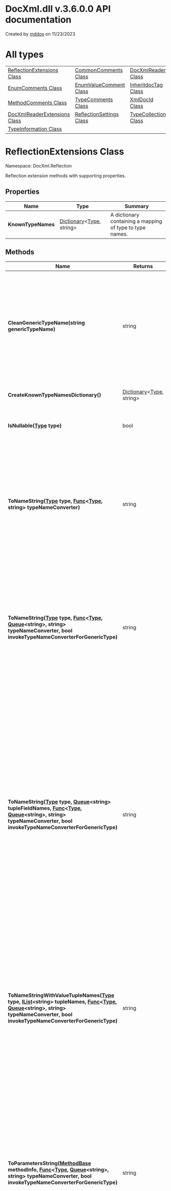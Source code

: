 # DocXml.dll v.3.6.0.0 API documentation

Created by [mddox](https://github.com/loxsmoke/mddox) on 11/23/2023

# All types

|   |   |   |
|---|---|---|
| [ReflectionExtensions Class](#reflectionextensions-class) | [CommonComments Class](#commoncomments-class) | [DocXmlReader Class](#docxmlreader-class) |
| [EnumComments Class](#enumcomments-class) | [EnumValueComment Class](#enumvaluecomment-class) | [InheritdocTag Class](#inheritdoctag-class) |
| [MethodComments Class](#methodcomments-class) | [TypeComments Class](#typecomments-class) | [XmlDocId Class](#xmldocid-class) |
| [DocXmlReaderExtensions Class](#docxmlreaderextensions-class) | [ReflectionSettings Class](#reflectionsettings-class) | [TypeCollection Class](#typecollection-class) |
| [TypeInformation Class](#typeinformation-class) |   |   |
# ReflectionExtensions Class

Namespace: DocXml.Reflection

Reflection extension methods with supporting properties.

## Properties

| Name | Type | Summary |
|---|---|---|
| **KnownTypeNames** | [Dictionary](https://docs.microsoft.com/en-us/dotnet/api/system.collections.generic.dictionary-2)\<[Type](https://docs.microsoft.com/en-us/dotnet/api/system.type), string\> | A dictionary containing a mapping of type to type names. |
## Methods

| Name | Returns | Summary |
|---|---|---|
| **CleanGenericTypeName(string genericTypeName)** | string | Remove the parameter count part of the generic type name. <br>For example the generic list type name is List`1.<br>This method leaves only the name part of the type such as List.<br>If specified string does not contain the number of parameters <br>part then the same string is returned. |
| **CreateKnownTypeNamesDictionary()** | [Dictionary](https://docs.microsoft.com/en-us/dotnet/api/system.collections.generic.dictionary-2)\<[Type](https://docs.microsoft.com/en-us/dotnet/api/system.type), string\> | Create a dictionary of standard value types and a string type. |
| **IsNullable([Type](https://docs.microsoft.com/en-us/dotnet/api/system.type) type)** | bool | Checks if the specified type is a nullable value type. <br>Returns false for object references. |
| **ToNameString([Type](https://docs.microsoft.com/en-us/dotnet/api/system.type) type, [Func](https://docs.microsoft.com/en-us/dotnet/api/system.func-2)\<[Type](https://docs.microsoft.com/en-us/dotnet/api/system.type), string\> typeNameConverter)** | string | Convert type to the proper type name.<br>Optional **typeNameConverter** function can convert type names to strings <br>if type names should be decorated in some way either by converting text to markdown or <br>HTML links or adding some formatting.<br><br>This method returns ValueTuple types without field names. |
| **ToNameString([Type](https://docs.microsoft.com/en-us/dotnet/api/system.type) type, [Func](https://docs.microsoft.com/en-us/dotnet/api/system.func-3)\<[Type](https://docs.microsoft.com/en-us/dotnet/api/system.type), [Queue](https://docs.microsoft.com/en-us/dotnet/api/system.collections.generic.queue-1)\<string\>, string\> typeNameConverter, bool invokeTypeNameConverterForGenericType)** | string | Convert type to the proper type name.<br>Optional **typeNameConverter** function can convert type names to strings <br>if type names should be decorated in some way either by converting text to markdown or <br>HTML links or adding some formatting.<br><br>This method returns ValueTuple types without field names. |
| **ToNameString([Type](https://docs.microsoft.com/en-us/dotnet/api/system.type) type, [Queue](https://docs.microsoft.com/en-us/dotnet/api/system.collections.generic.queue-1)\<string\> tupleFieldNames, [Func](https://docs.microsoft.com/en-us/dotnet/api/system.func-3)\<[Type](https://docs.microsoft.com/en-us/dotnet/api/system.type), [Queue](https://docs.microsoft.com/en-us/dotnet/api/system.collections.generic.queue-1)\<string\>, string\> typeNameConverter, bool invokeTypeNameConverterForGenericType)** | string | Convert type to the proper type name.<br>Optional **typeNameConverter** function can convert type names to strings <br>if type names should be decorated in some way either by converting text to markdown or <br>HTML links or adding some formatting.<br><br>This method returns named tuples with field names like this (Type1 field1, Type2 field2).  **tupleFieldNames** parameter<br>must be specified with all tuple field names stored in the same order as they are in compiler-generated TupleElementNames attribute.<br>If you do not know what it is then the better and easier way is to use ToTypeNameString() methods that retrieve field names from attributes. |
| **ToNameStringWithValueTupleNames([Type](https://docs.microsoft.com/en-us/dotnet/api/system.type) type, [IList](https://docs.microsoft.com/en-us/dotnet/api/system.collections.generic.ilist-1)\<string\> tupleNames, [Func](https://docs.microsoft.com/en-us/dotnet/api/system.func-3)\<[Type](https://docs.microsoft.com/en-us/dotnet/api/system.type), [Queue](https://docs.microsoft.com/en-us/dotnet/api/system.collections.generic.queue-1)\<string\>, string\> typeNameConverter, bool invokeTypeNameConverterForGenericType)** | string | Convert type to the string.<br>Optional **typeNameConverter** function can convert type names to strings <br>if type names should be decorated in some way either by converting text to markdown or <br>HTML links or adding some formatting.<br><br>This method returns ValueTuple types with field names like this (Type1 name1, Type2 name2). |
| **ToParametersString([MethodBase](https://docs.microsoft.com/en-us/dotnet/api/system.reflection.methodbase) methodInfo, [Func](https://docs.microsoft.com/en-us/dotnet/api/system.func-3)\<[Type](https://docs.microsoft.com/en-us/dotnet/api/system.type), [Queue](https://docs.microsoft.com/en-us/dotnet/api/system.collections.generic.queue-1)\<string\>, string\> typeNameConverter, bool invokeTypeNameConverterForGenericType)** | string | Convert method parameters to the string. If method has no parameters then returned string is ()<br>If parameters are present then returned string contains parameter names with their type names.<br>Optional **typeNameConverter** function can convert type names to strings <br>if type names should be decorated in some way either by converting text to markdown or <br>HTML links or adding some formatting.<br><br>This method returns ValueTuple types with field names like this (Type1 name1, Type2 name2). |
| **ToTypeNameString([ParameterInfo](https://docs.microsoft.com/en-us/dotnet/api/system.reflection.parameterinfo) parameterInfo, [Func](https://docs.microsoft.com/en-us/dotnet/api/system.func-3)\<[Type](https://docs.microsoft.com/en-us/dotnet/api/system.type), [Queue](https://docs.microsoft.com/en-us/dotnet/api/system.collections.generic.queue-1)\<string\>, string\> typeNameConverter, bool invokeTypeNameConverterForGenericType)** | string | Convert method parameter type to the string.<br>Optional **typeNameConverter** function can convert type names to strings <br>if type names should be decorated in some way either by converting text to markdown or <br>HTML links or adding some formatting.<br><br>This method returns ValueTuple types with field names like this (Type1 name1, Type2 name2). |
| **ToTypeNameString([MethodInfo](https://docs.microsoft.com/en-us/dotnet/api/system.reflection.methodinfo) methodInfo, [Func](https://docs.microsoft.com/en-us/dotnet/api/system.func-3)\<[Type](https://docs.microsoft.com/en-us/dotnet/api/system.type), [Queue](https://docs.microsoft.com/en-us/dotnet/api/system.collections.generic.queue-1)\<string\>, string\> typeNameConverter, bool invokeTypeNameConverterForGenericType)** | string | Convert method return value type to the string.<br>Optional **typeNameConverter** function can convert type names to strings <br>if type names should be decorated in some way either by converting text to markdown or <br>HTML links or adding some formatting.<br><br>This method returns ValueTuple types with field names like this (Type1 name1, Type2 name2). |
| **ToTypeNameString([PropertyInfo](https://docs.microsoft.com/en-us/dotnet/api/system.reflection.propertyinfo) propertyInfo, [Func](https://docs.microsoft.com/en-us/dotnet/api/system.func-3)\<[Type](https://docs.microsoft.com/en-us/dotnet/api/system.type), [Queue](https://docs.microsoft.com/en-us/dotnet/api/system.collections.generic.queue-1)\<string\>, string\> typeNameConverter, bool invokeTypeNameConverterForGenericType)** | string | Convert property type to the string.<br>Optional **typeNameConverter** function can convert type names to strings <br>if type names should be decorated in some way either by converting text to markdown or <br>HTML links or adding some formatting.<br><br>This method returns ValueTuple types with field names like this (Type1 name1, Type2 name2). |
| **ToTypeNameString([FieldInfo](https://docs.microsoft.com/en-us/dotnet/api/system.reflection.fieldinfo) fieldInfo, [Func](https://docs.microsoft.com/en-us/dotnet/api/system.func-3)\<[Type](https://docs.microsoft.com/en-us/dotnet/api/system.type), [Queue](https://docs.microsoft.com/en-us/dotnet/api/system.collections.generic.queue-1)\<string\>, string\> typeNameConverter, bool invokeTypeNameConverterForGenericType)** | string | Convert field type to the string.<br>Optional **typeNameConverter** function can convert type names to strings <br>if type names should be decorated in some way either by converting text to markdown or <br>HTML links or adding some formatting.<br><br>This method returns ValueTuple types with field names like this (Type1 name1, Type2 name2). |
# CommonComments Class

Namespace: LoxSmoke.DocXml

Base class for comments classes

## Properties

| Name | Type | Summary |
|---|---|---|
| **Summary** | string | "summary" comment |
| **Remarks** | string | "remarks" comment |
| **Example** | string | "example" comment |
| **Inheritdoc** | [InheritdocTag](#inheritdoctag-class) | Inheritdoc tag. Null if missing in comments. |
| **FullCommentText** | string | Full XML comment text |
# DocXmlReader Class

Namespace: LoxSmoke.DocXml

Helper class that reads XML documentation generated by C# compiler from code comments.

## Properties

| Name | Type | Summary |
|---|---|---|
| **UnIndentText** | bool | Default value is true.<br>When it is set to true DocXmlReader removes leading spaces and an empty<br>lines at the end of the comment.<br>By default XML comments are indented for human readability but it adds<br>leading spaces that are not present in source code.<br>For example here is compiler generated XML documentation with '-' <br>showing spaces for readability. <br>----\<summary\><br>----Text<br>----\</summary\><br>With UnIndentText set to true returned summary text is just "Text"<br>With UnIndentText set to false returned summary text contains leading spaces<br>and the trailing empty line "\n----Text\n----" |
## Constructors

| Name | Summary |
|---|---|
| **DocXmlReader(string fileName, bool unindentText)** | Create reader and use specified XML documentation file |
| **DocXmlReader([XPathDocument](https://docs.microsoft.com/en-us/dotnet/api/system.xml.xpath.xpathdocument) xPathDocument, bool unindentText)** | Create reader for specified xpath document. |
| **DocXmlReader([Func](https://docs.microsoft.com/en-us/dotnet/api/system.func-2)\<[Assembly](https://docs.microsoft.com/en-us/dotnet/api/system.reflection.assembly), string\> assemblyXmlPathFunction, bool unindentText)** | Open XML documentation files based on assemblies of types. Comment file names <br>are generated based on assembly names by replacing assembly location with .xml. |
| **DocXmlReader([IEnumerable](https://docs.microsoft.com/en-us/dotnet/api/system.collections.generic.ienumerable-1)\<[Assembly](https://docs.microsoft.com/en-us/dotnet/api/system.reflection.assembly)\> assemblies, [Func](https://docs.microsoft.com/en-us/dotnet/api/system.func-2)\<[Assembly](https://docs.microsoft.com/en-us/dotnet/api/system.reflection.assembly), string\> assemblyXmlPathFunction, bool unindentText)** | Open XML documentation files based on assemblies of types. Comment file names <br>are generated based on assembly names by replacing assembly location with .xml. |
## Methods

| Name | Returns | Summary |
|---|---|---|
| **GetEnumComments([Type](https://docs.microsoft.com/en-us/dotnet/api/system.type) enumType, bool fillValues)** | [EnumComments](#enumcomments-class) | Get enum type description and comments for enum values. If **fillValues**<br>is false and no comments exist for any value then ValueComments list is empty. |
| **GetMemberComment([MemberInfo](https://docs.microsoft.com/en-us/dotnet/api/system.reflection.memberinfo) memberInfo)** | string | Returns Summary comment for specified class member. |
| **GetMemberComments([MemberInfo](https://docs.microsoft.com/en-us/dotnet/api/system.reflection.memberinfo) memberInfo)** | [CommonComments](#commoncomments-class) | Returns comments for specified class member. |
| **GetMethodComments([MethodBase](https://docs.microsoft.com/en-us/dotnet/api/system.reflection.methodbase) methodInfo)** | [MethodComments](#methodcomments-class) | Returns comments for the method or constructor. Returns empty comments object<br>if comments for method are missing in XML documentation file.<br>Returned comments tags:<br>Summary, Remarks, Parameters (if present), Responses (if present), Returns |
| **GetMethodComments([MethodBase](https://docs.microsoft.com/en-us/dotnet/api/system.reflection.methodbase) methodInfo, bool nullIfNoComment)** | [MethodComments](#methodcomments-class) | Returns comments for the class method. May return null object is comments for method<br>are missing in XML documentation file. <br>Returned comments tags:<br>Summary, Remarks, Parameters (if present), Responses (if present), Returns |
| **GetTypeComments([Type](https://docs.microsoft.com/en-us/dotnet/api/system.type) type)** | [TypeComments](#typecomments-class) | Return Summary comments for specified type.<br>For Delegate types Parameters field may be returned as well. |
# EnumComments Class

Namespace: LoxSmoke.DocXml

Base class: [CommonComments](#commoncomments-class)

Enum type comments

## Properties

| Name | Type | Summary |
|---|---|---|
| **ValueComments** | [List](https://docs.microsoft.com/en-us/dotnet/api/system.collections.generic.list-1)\<[EnumValueComment](#enumvaluecomment-class)\> | "summary" comments of enum values. List contains names, values and <br>comments for each enum value.<br>If none of values have any summary comments then this list may be empty.<br>If at least one value has summary comment then this list contains <br>all enum values with empty comments for values without comments. |
| **Summary** | string | "summary" comment |
| **Remarks** | string | "remarks" comment |
| **Example** | string | "example" comment |
| **Inheritdoc** | [InheritdocTag](#inheritdoctag-class) | Inheritdoc tag. Null if missing in comments. |
| **FullCommentText** | string | Full XML comment text |
# EnumValueComment Class

Namespace: LoxSmoke.DocXml

Base class: [CommonComments](#commoncomments-class)

Comment of one enum value

## Properties

| Name | Type | Summary |
|---|---|---|
| **Name** | string | The name of the enum value |
| **Value** | int | Integer value of the enum if enum value fits in signed 32-bit integer.<br>If value is too big (uint, long or ulong) then returned value is 0. |
| **IsBigValue** | bool | True if enum value is too big to fit in int Value property. Use BigValue property instead. |
| **BigValue** | BigInteger | The value of the enum. This field can handle any enum size. |
| **Summary** | string | "summary" comment |
| **Remarks** | string | "remarks" comment |
| **Example** | string | "example" comment |
| **Inheritdoc** | [InheritdocTag](#inheritdoctag-class) | Inheritdoc tag. Null if missing in comments. |
| **FullCommentText** | string | Full XML comment text |
## Methods

| Name | Returns | Summary |
|---|---|---|
| **ToString()** | string | Debugging-friendly text. |
# InheritdocTag Class

Namespace: LoxSmoke.DocXml

Inheritdoc tag with optional cref attribute.

## Properties

| Name | Type | Summary |
|---|---|---|
| **Cref** | string | Cref attribute value. This value is optional. |
# MethodComments Class

Namespace: LoxSmoke.DocXml

Base class: [CommonComments](#commoncomments-class)

Method, operator and constructor comments

## Properties

| Name | Type | Summary |
|---|---|---|
| **Parameters** | [List](https://docs.microsoft.com/en-us/dotnet/api/system.collections.generic.list-1)\<(string Name, string Text)\> | "param" comments of the method. Each item in the list is the tuple<br>where Item1 is the "name" of the parameter in XML file and <br>Item2 is the body of the comment. |
| **Returns** | string | "returns" comment of the method. |
| **Responses** | [List](https://docs.microsoft.com/en-us/dotnet/api/system.collections.generic.list-1)\<(string Code, string Text)\> | "response" comments of the method. The list contains tuples where <br>Item1 is the "code" of the response and<br>Item1 is the body of the comment. |
| **TypeParameters** | [List](https://docs.microsoft.com/en-us/dotnet/api/system.collections.generic.list-1)\<(string Name, string Text)\> | "typeparam" comments of the method. Each item in the list is the tuple<br>where Item1 is the "name" of the parameter in XML file and <br>Item2 is the body of the comment. |
| **Summary** | string | "summary" comment |
| **Remarks** | string | "remarks" comment |
| **Example** | string | "example" comment |
| **Inheritdoc** | [InheritdocTag](#inheritdoctag-class) | Inheritdoc tag. Null if missing in comments. |
| **FullCommentText** | string | Full XML comment text |
# TypeComments Class

Namespace: LoxSmoke.DocXml

Base class: [CommonComments](#commoncomments-class)

Class, Struct or  delegate comments

## Properties

| Name | Type | Summary |
|---|---|---|
| **Parameters** | [List](https://docs.microsoft.com/en-us/dotnet/api/system.collections.generic.list-1)\<(string Name, string Text)\> | This list contains descriptions of delegate type parameters. <br>For non-delegate types this list is empty.<br>For delegate types this list contains tuples where <br>Name is the "name" attribute of "param"<br>Text is the body of the comment |
| **TypeParameters** | [List](https://docs.microsoft.com/en-us/dotnet/api/system.collections.generic.list-1)\<(string Name, string Text)\> | This list contains description of generic type parameter<br>Name is the "name" attribute of "typeparam"<br>Text is the body of the comment |
| **Summary** | string | "summary" comment |
| **Remarks** | string | "remarks" comment |
| **Example** | string | "example" comment |
| **Inheritdoc** | [InheritdocTag](#inheritdoctag-class) | Inheritdoc tag. Null if missing in comments. |
| **FullCommentText** | string | Full XML comment text |
# XmlDocId Class

Namespace: LoxSmoke.DocXml

Class that constructs IDs for XML documentation comments.
IDs uniquely identify comments in the XML documentation file.

## Methods

| Name | Returns | Summary |
|---|---|---|
| **EnumValueId([Type](https://docs.microsoft.com/en-us/dotnet/api/system.type) enumType, string enumName)** | string | Get XML Id of specified value of the enum type. |
| **EventId([MemberInfo](https://docs.microsoft.com/en-us/dotnet/api/system.reflection.memberinfo) eventInfo)** | string | Get XML Id of event field |
| **FieldId([MemberInfo](https://docs.microsoft.com/en-us/dotnet/api/system.reflection.memberinfo) fieldInfo)** | string | Get XML Id of field |
| **MemberId([MemberInfo](https://docs.microsoft.com/en-us/dotnet/api/system.reflection.memberinfo) memberInfo)** | string | Get XML Id of any member of the type. |
| **MethodId([MethodBase](https://docs.microsoft.com/en-us/dotnet/api/system.reflection.methodbase) methodInfo)** | string | Get XML Id of a class method |
| **PropertyId([MemberInfo](https://docs.microsoft.com/en-us/dotnet/api/system.reflection.memberinfo) propertyInfo)** | string | Get XML Id of property |
| **TypeId([Type](https://docs.microsoft.com/en-us/dotnet/api/system.type) type)** | string | Get XML Id of the type definition. |
## Fields

| Name | Type | Summary |
|---|---|---|
| **MemberPrefix** | char | Type member XML ID prefix. |
| **FieldPrefix** | char | Field name XML ID prefix. |
| **PropertyPrefix** | char | Property name XML ID prefix. |
| **EventPrefix** | char | Event XML ID prefix. |
| **TypePrefix** | char | Type name XML ID prefix. |
| **ConstructorNameID** | string | Part of the constructor XML tag in XML document. |
# DocXmlReaderExtensions Class

Namespace: LoxSmoke.DocXml.Reflection

DocXmlReader extension methods to retrieve type properties, methods, and fields
using reflection information.

## Methods

| Name | Returns | Summary |
|---|---|---|
| **Comments([DocXmlReader](#docxmlreader-class) reader, [IEnumerable](https://docs.microsoft.com/en-us/dotnet/api/system.collections.generic.ienumerable-1)\<[PropertyInfo](https://docs.microsoft.com/en-us/dotnet/api/system.reflection.propertyinfo)\> propInfos)** | [IEnumerable](https://docs.microsoft.com/en-us/dotnet/api/system.collections.generic.ienumerable-1)\<([PropertyInfo](https://docs.microsoft.com/en-us/dotnet/api/system.reflection.propertyinfo) Info, [CommonComments](#commoncomments-class) Comments)\> | Get comments for the collection of properties. |
| **Comments([DocXmlReader](#docxmlreader-class) reader, [IEnumerable](https://docs.microsoft.com/en-us/dotnet/api/system.collections.generic.ienumerable-1)\<[MethodBase](https://docs.microsoft.com/en-us/dotnet/api/system.reflection.methodbase)\> methodInfos)** | [IEnumerable](https://docs.microsoft.com/en-us/dotnet/api/system.collections.generic.ienumerable-1)\<([MethodBase](https://docs.microsoft.com/en-us/dotnet/api/system.reflection.methodbase) Info, [MethodComments](#methodcomments-class) Comments)\> | Get comments for the collection of methods. |
| **Comments([DocXmlReader](#docxmlreader-class) reader, [IEnumerable](https://docs.microsoft.com/en-us/dotnet/api/system.collections.generic.ienumerable-1)\<[FieldInfo](https://docs.microsoft.com/en-us/dotnet/api/system.reflection.fieldinfo)\> fieldInfos)** | [IEnumerable](https://docs.microsoft.com/en-us/dotnet/api/system.collections.generic.ienumerable-1)\<([FieldInfo](https://docs.microsoft.com/en-us/dotnet/api/system.reflection.fieldinfo) Info, [CommonComments](#commoncomments-class) Comments)\> | Get comments for the collection of fields. |
# ReflectionSettings Class

Namespace: LoxSmoke.DocXml.Reflection

Settings used by TypeCollection to retrieve reflection info.

## Properties

| Name | Type | Summary |
|---|---|---|
| **Default** | [ReflectionSettings](#reflectionsettings-class) | Default reflection settings. |
| **PropertyFlags** | [BindingFlags](https://docs.microsoft.com/en-us/dotnet/api/system.reflection.bindingflags) | Binding flags to use when retrieving properties of the type. |
| **MethodFlags** | [BindingFlags](https://docs.microsoft.com/en-us/dotnet/api/system.reflection.bindingflags) | Binding flags to use when retrieving methods of the type. |
| **FieldFlags** | [BindingFlags](https://docs.microsoft.com/en-us/dotnet/api/system.reflection.bindingflags) | Binding flags to use when retrieving fields of the type. |
| **NestedTypeFlags** | [BindingFlags](https://docs.microsoft.com/en-us/dotnet/api/system.reflection.bindingflags) | Binding flags to use when retrieving nested types of the type. |
| **AssemblyFilter** | [Func](https://docs.microsoft.com/en-us/dotnet/api/system.func-2)\<[Assembly](https://docs.microsoft.com/en-us/dotnet/api/system.reflection.assembly), bool\> | Function that checks if specified types of assembly should be added to the set of the <br>referenced types.<br>Return true if referenced types of the assembly should be examined.<br>Return false if assembly types should be ignored.<br>Default implementation checks if documentation XML file exists for the assembly and if<br>it does then returns true. |
| **TypeFilter** | [Func](https://docs.microsoft.com/en-us/dotnet/api/system.func-2)\<[Type](https://docs.microsoft.com/en-us/dotnet/api/system.type), bool\> | Checks if specified type should be added to the set of referenced types.<br>Return true if type and types referenced by it should be examined.<br>Function should return false if type should be ignored.<br>Default implementation returns true for all types. |
| **PropertyFilter** | [Func](https://docs.microsoft.com/en-us/dotnet/api/system.func-2)\<[PropertyInfo](https://docs.microsoft.com/en-us/dotnet/api/system.reflection.propertyinfo), bool\> | Checks if specified property should be added to the list of properties and the<br>set of referenced types.<br>Return true if property and types referenced by it should be examined.<br>Function should return false if property should be ignored.<br>Default implementation returns true for all properties. |
| **MethodFilter** | [Func](https://docs.microsoft.com/en-us/dotnet/api/system.func-2)\<[MethodBase](https://docs.microsoft.com/en-us/dotnet/api/system.reflection.methodbase), bool\> | Checks if specified method should be added to the list of methods and the<br>set of referenced types.<br>Return true if the method and types referenced by it should be examined.<br>Function should return false if method should be ignored.<br>Default implementation returns true for all methods. |
| **FieldFilter** | [Func](https://docs.microsoft.com/en-us/dotnet/api/system.func-2)\<[FieldInfo](https://docs.microsoft.com/en-us/dotnet/api/system.reflection.fieldinfo), bool\> | Checks if specified field should be added to the list of fields and the<br>set of referenced types.<br>Return true if field and types referenced by it should be examined.<br>Function should return false if field should be ignored.<br>Default implementation returns true for all fields. |
# TypeCollection Class

Namespace: LoxSmoke.DocXml.Reflection

Collection of type information objects.

## Properties

| Name | Type | Summary |
|---|---|---|
| **Settings** | [ReflectionSettings](#reflectionsettings-class) | Reflection settings that should be used when looking for referenced types. |
| **ReferencedTypes** | [Dictionary](https://docs.microsoft.com/en-us/dotnet/api/system.collections.generic.dictionary-2)\<[Type](https://docs.microsoft.com/en-us/dotnet/api/system.type), [TypeInformation](#typeinformation-class)\> | All referenced types. |
| **VisitedPropTypes** | [HashSet](https://docs.microsoft.com/en-us/dotnet/api/system.collections.generic.hashset-1)\<[Type](https://docs.microsoft.com/en-us/dotnet/api/system.type)\> | Types that had their data and functions examined. |
| **PendingPropTypes** | [Queue](https://docs.microsoft.com/en-us/dotnet/api/system.collections.generic.queue-1)\<[Type](https://docs.microsoft.com/en-us/dotnet/api/system.type)\> | Types that need to have their properties, methods and fields examined. |
| **CheckAssemblies** | [Dictionary](https://docs.microsoft.com/en-us/dotnet/api/system.collections.generic.dictionary-2)\<[Assembly](https://docs.microsoft.com/en-us/dotnet/api/system.reflection.assembly), bool\> | Cached information from ExamineAssemblies call.<br>Contains the set of assemblies that should be checked or ignored. |
| **IgnoreTypes** | [HashSet](https://docs.microsoft.com/en-us/dotnet/api/system.collections.generic.hashset-1)\<[Type](https://docs.microsoft.com/en-us/dotnet/api/system.type)\> | Cached information from the ExamineTypes call.<br>Contains the set of types that should be ignored. |
## Methods

| Name | Returns | Summary |
|---|---|---|
| **ForReferencedTypes([Type](https://docs.microsoft.com/en-us/dotnet/api/system.type) type, [ReflectionSettings](#reflectionsettings-class) settings)** | [TypeCollection](#typecollection-class) | Get all types referenced by the specified type.<br>Reflection information for the specified type is also returned. |
| **ForReferencedTypes([Assembly](https://docs.microsoft.com/en-us/dotnet/api/system.reflection.assembly) assembly, [ReflectionSettings](#reflectionsettings-class) settings)** | [TypeCollection](#typecollection-class) | Get all types referenced by the types from specified assembly. |
| **ForReferencedTypes([IEnumerable](https://docs.microsoft.com/en-us/dotnet/api/system.collections.generic.ienumerable-1)\<[Assembly](https://docs.microsoft.com/en-us/dotnet/api/system.reflection.assembly)\> assemblies, [ReflectionSettings](#reflectionsettings-class) settings)** | [TypeCollection](#typecollection-class) | Get all types referenced by the types from the list of assemblies. |
| **GetReferencedTypes([Type](https://docs.microsoft.com/en-us/dotnet/api/system.type) type, [ReflectionSettings](#reflectionsettings-class) settings)** | void | Get all types referenced by the specified type.<br>Reflection information for the specified type is also returned. |
| **GetReferencedTypes([Assembly](https://docs.microsoft.com/en-us/dotnet/api/system.reflection.assembly) assembly, [ReflectionSettings](#reflectionsettings-class) settings)** | void | Get all types referenced by the types from specified assembly. |
| **GetReferencedTypes([IEnumerable](https://docs.microsoft.com/en-us/dotnet/api/system.collections.generic.ienumerable-1)\<[Assembly](https://docs.microsoft.com/en-us/dotnet/api/system.reflection.assembly)\> assemblies, [ReflectionSettings](#reflectionsettings-class) settings)** | void | Get all types referenced by the types from specified assemblies.<br>Reflection information for the specified type is also returned. |
| **UnwrapType([Type](https://docs.microsoft.com/en-us/dotnet/api/system.type) parentType, [Type](https://docs.microsoft.com/en-us/dotnet/api/system.type) type)** | void | Recursively "unwrap" the generic type or array. If type is not generic and not an array<br>then do nothing. |
# TypeInformation Class

Namespace: LoxSmoke.DocXml.Reflection

Reflection information for the class, its methods, properties and fields.

## Properties

| Name | Type | Summary |
|---|---|---|
| **Type** | [Type](https://docs.microsoft.com/en-us/dotnet/api/system.type) | The type that this class describes |
| **ReferencesIn** | [HashSet](https://docs.microsoft.com/en-us/dotnet/api/system.collections.generic.hashset-1)\<[Type](https://docs.microsoft.com/en-us/dotnet/api/system.type)\> | Other types referencing this type. |
| **ReferencesOut** | [HashSet](https://docs.microsoft.com/en-us/dotnet/api/system.collections.generic.hashset-1)\<[Type](https://docs.microsoft.com/en-us/dotnet/api/system.type)\> | Other types referenced by this type. |
| **Properties** | [List](https://docs.microsoft.com/en-us/dotnet/api/system.collections.generic.list-1)\<[PropertyInfo](https://docs.microsoft.com/en-us/dotnet/api/system.reflection.propertyinfo)\> | The list of property inforation of the class. |
| **Methods** | [List](https://docs.microsoft.com/en-us/dotnet/api/system.collections.generic.list-1)\<[MethodBase](https://docs.microsoft.com/en-us/dotnet/api/system.reflection.methodbase)\> | The list of method inforation of the class. |
| **Fields** | [List](https://docs.microsoft.com/en-us/dotnet/api/system.collections.generic.list-1)\<[FieldInfo](https://docs.microsoft.com/en-us/dotnet/api/system.reflection.fieldinfo)\> | The list of field inforation of the class. |
